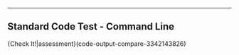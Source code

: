 ----------

## Standard Code Test - Command Line

{Check It!|assessment}(code-output-compare-3342143826)
